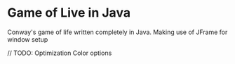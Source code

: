 # Game of Live in Java

Conway's game of life written completely in Java.
Making use of JFrame for window setup

// TODO:
Optimization
Color options
